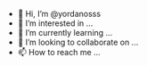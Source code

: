 - 👋 Hi, I’m @yordanosss
- 👀 I’m interested in ...
- 🌱 I’m currently learning ...
- 💞️ I’m looking to collaborate on ...
- 📫 How to reach me ...

<!---
yordanosss/yordanosss is a ✨ special ✨ repository because its `README.md` (this file) appears on your GitHub profile.
You can click the Preview link to take a look at your changes.
--->
